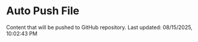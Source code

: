 # Auto Push File

Content that will be pushed to GitHub repository.
Last updated: 08/15/2025, 10:02:43 PM